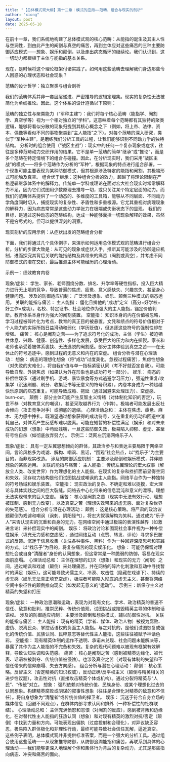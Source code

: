 ```yaml
---
title: "【总体模式观大纲】第十二章：模式的应用——范畴、组合与现实的剖析"
author: "xiong"
layout: post
date: 2025-05-18
---
```


在前十一章，我们系统地构建了总体模式观的核心范畴：从能指的诞生及其主人性与空洞性，到由此产生的阉割与真空的痛苦，再到主体应对这些痛苦的三种主要防御适应模式——想象、娱乐和颠倒，以及走出病态循环的继续论。我们认识到，这一切动力都根植于主体与能指的基本关系。

现在，是时候将这个理论框架付诸实践了。如何用这些范畴去理解我们身边那些令人困惑的心理状态和社会现象？

范畴的设计哲学：独立聚类与组合剖析

我们的范畴体系并非一套层层递进、严密推导的逻辑定理集。现实的复杂性无法被简化为单线推论。因此，这个体系的设计遵循以下原则：

范畴的独立性与聚类能力（“军种主建”）：我们将每个核心范畴（能指学、阉割学、真空学等）视为一个相对独立的“学科”。这意味着每个范畴都有其独特的聚类逻辑，能够将看似分散的现象归拢到其核心概念之下（例如，将上帝、法律、资本、偶像等看似不同的事物聚类到“主人能指”之下）。对每个范畴的深入研究，类似于“军种主建”，是磨练我们分析工具的过程，让我们能够识别不同动力学的独特结构。
分析时的组合使用（“战区主战”）：现实中的任何一个复杂现象或症状，往往是多种范畴动力交织作用的结果。它不是单一范畴的简单“继承”或“推论”，而是多个范畴在特定情境下的组合与碰撞。因此，在分析现实时，我们采用“战区主战”的模式——将多个范畴作为分析的“军种”，根据现象的特点进行组合部署。一个现象可能主要表现为某种防御模式，但其根源涉及特定的能指和阉割，其极端形式可能触及真空。
组合优于继承：这种组合分析的效力，超越了将理论限制在严格逻辑继承体系中的解释力。传统单一学科或理论在面对宏大社会现实时常常解释力不足，因为它们试图用少数原理去推导一切，或只关注某个特定层面的动力。而我们的范畴体系提供了一个动态的、多维度的工具箱，能够从不同层面、不同动力学角度同时切入，捕捉现实的复杂性、矛盾性和多重根源。它尤其重视对病理现象的解释力，因为病态常常是这些动力学张力在极端或失衡状态下的显现。
我们的目标，是通过这种动态的范畴结构，达成一种能够囊括一切现象解释的效果，虽然不是穷尽式的，但可以提供深刻的洞察。

现实剖析的应用示例：从症状出发的范畴组合分析

下面，我们将通过几个具体例子，来演示如何运用总体模式观的范畴进行组合分析。分析的步骤大致是：从可见的现象或症状入手，推断其可能涉及的防御适应机制，进而探究其背后关联的能指结构及其带来的痛苦（阉割或真空），并考虑不同防御模式的潜在交织，最后推测主体可能经历的心理活动。

示例一：绩效教育内卷

现象/症状： 学生、家长、老师围绕分数、排名、升学率等硬性指标，投入巨大精力进行无止境的竞争，导致普遍的焦虑、疲惫、意义感缺失、兴趣丧失，甚至身心健康问题。
涉及的防御适应机制： 广泛涉及想象、娱乐、颠倒三种模式的病态运用。
关联的能指与痛苦：
主人能指： 僵化且排他的“成功”定义（高分=好学校=好工作=成功）。名校、特定证书、社会地位作为强大的主人能指，锚定价值判断。教育体系本身作为强大的阉割装置。
空能指： 知识本身的内在价值被忽略，学习过程被碎片化为考点，教育的真正目的被悬置。文凭和绩点的符号价值相对于个人能力的实际所指日益滑动和弱化（学历贬值），但追逐这些符号的强制性却在增强。
痛苦： 核心是阉割之苦——为了追求符号化的成功，主体（学生）被迫牺牲休息、兴趣、健康、创造性、多样化发展，承受巨大的压力和内在撕裂。家长和老师也承受着被体系裹挟、无法逃脱的阉割感。部分主体体验到真空之苦——在无休止的符号追逐中，感到过程的无意义和内在的空虚。
组合分析与潜在心理活动：
想象： 病态的理想化想象（将“成功”过度美化，忽视过程痛苦），焦虑性想象（对失败的灾难化），将自我价值与单一指标紧密认同（考不好就否定自我）。可能导致自卑、外貌焦虑（如果认为外在形象也是成功符号一部分）。
娱乐： 病态的补偿性娱乐（通过刷手机、游戏、暴饮暴食等方式逃避学习压力），强迫性重复/收集学（沉迷刷题、刷分、收集证书等无意义的符号积累），内卷本身成为一种超越快乐原则的病态重复。可能导致成瘾、拖延（通过回避来处理压力）、空虚感、burn-out。
颠倒： 部分主体可能产生反智主义情绪（对体制化知识的否定），玩世不恭（对教育意义的嘲讽），甚至采取越界行为（作弊）。极端者可能发展出反社会倾向（攻击竞争对手）或彻底的退缩。
心理活动总和： 主体在焦虑、疲惫、麻木、无力感中挣扎，既渴望通过想象获得的成功符号，又在重复的劳动和回避中消耗自己，对体系产生反感却难以脱离。可能在短暂的补偿性满足（娱乐）和对未来成功的幻想（想象）中苟延残喘，一旦这些防御失效，极易陷入抑郁、虚无、甚至符号性自杀（如彻底放弃努力）。
示例二：泛网左沉溺网络乐子人

现象/症状： 具有一定左翼思想倾向的群体，其政治参与和表达主要局限于网络空间，言论风格多为戏谑、解构、嘲讽、黑话，“围观”社会热点，以“找乐子”为主要目的，而非现实改造。
涉及的防御适应机制： 主要涉及颠倒和娱乐模式，并伴随想象的某些运用。
关联的能指与痛苦：
主人能指： 传统左翼理论的宏大叙事（解放全人类、改变世界）作为理想化的主人能指，在现实的复杂和挫折面前显得空洞和失效。现存权力结构是他们试图挑战或嘲讽的主人能指。网络平台作为一种独特的符号场域和娱乐装置。
空能指： 现实政治的复杂、不确定和难以捉摸，宏大理论与具体实践之间的巨大裂缝。网络去中心化带来的信息混沌和意义的漂移。理想无法实现带来的巨大空虚。
痛苦： 核心是阉割之苦（现实中无法有效行动、理想被压制、感到无力改变），以及真空之苦（理想失效带来的虚无感、面对复杂世界的失范感）。
组合分析与潜在心理活动：
颠倒： 这是核心策略。将严肃的政治议题颠倒为戏谑和嘲讽（讽刺、阴阳怪气），将宏大叙事解构为笑料。通过成为“乐子人”来否认现实的沉重和自身的无力。在网络空间中通过极端的表演性越界（如激进言论）来补偿现实中的阉割。
娱乐： 将政治讨论和围观社会事件视为一种补偿性娱乐（填充无力感和空虚感），通过网络互动（点赞、转发、评论）寻求多巴胺式的反馈。沉迷于信息收集（关注各种事件、黑料）作为一种回避深度思考和实践的方式。以“找乐子”为目的，将复杂痛苦的现实娱乐化。
想象： 可能仍保留对理想社会或自身“清醒者”身份的认同想象，但这常常是一种脆弱的防御，容易在现实面前崩塌。
心理活动总和： 主体在理想的幻灭（想象）和现实的无力（阉割）之间，通过嘲讽和戏谑（颠倒）来处理痛苦，并在网络的碎片化刺激和互动中寻找暂时的满足（娱乐）。这可能导致犬儒主义、冷漠、攻击性（隐藏在戏谑下）、持续的虚无感（娱乐无法真正填充空虚），极端者可能陷入彻底的虚无主义，甚至将网络空间中象征性的颠倒推向现实（如发起无意义的“运动”）。
示例三：新保守主义对精英的失望和打压

现象/症状： 一种政治思潮和运动，表现为对现有文化、学术、政治精英的普遍不信任、敌意和批判，推崇民粹、传统价值观，试图挑战或摧毁精英主导的体制和话语权。
涉及的防御适应机制： 主要涉及颠倒和想象模式，辅以防御性对抗。
关联的能指与痛苦：
主人能指： 现有的精英（学者、媒体、政治人物）被视为腐败、虚伪、脱离民众、掌控话语权的负面主人能指。与之对抗的，是他们试图恢复或强化的传统价值、民族认同、民粹意志等替代性主人能指，这些往往被赋予神话色彩。
空能指： 现有精英体制的运作不透明、承诺未兑现、社会问题未能解决等，暴露了其作为主人能指的不完备和失效。复杂的现代问题难以被现有框架有效解释，导致认知失调和失范感。
痛苦： 核心是阉割之苦（感到被精英边缘化、被代表、话语权被剥夺、传统价值被侵蚀）。也涉及真空之苦（对现有体制的失望和不信任带来的信仰崩塌、失去方向感）。
组合分析与潜在心理活动：
颠倒： 核心策略。反智主义（否定精英的知识权威），反动正确/反平权主义（颠倒与精英相关的进步性议题），攻击性对抗（直接攻击精英个体或机构）。通过分裂将精英与“人民”、“传统”对立。
想象： 强烈依赖对传统价值、民族身份、或某个理想化过去的认同想象。构建精英腐败或阴谋的叙事性想象（往往是合理化对精英的敌意和不信任）。将自身想象为“清醒者”或传统价值的捍卫者。
娱乐： 沉迷于符合自身立场的媒体信息（回避不同观点），在群体内部寻求认同和排外（一种补偿性的社群联结）。
心理活动总和： 主体充满愤怒和怨恨（对阉割的反应），感到被背叛和边缘化，在对替代性主人能指的狂热认同（想象）和对现有精英的激烈对抗/否定（颠倒）中找到力量和方向。可能表现出偏执（过度投射和合理化），对异议缺乏容忍，极易陷入群体极化和非理性行动，最终可能导致社会信任瓦解，逼近真空。
这些例子表明，总体模式观并非提供标准答案，而是一个强大的分析工具。通过组合使用这些范畴——从现象推导防御，从防御追溯能指和痛苦，再联系到具体的心理活动——我们能够更深入地理解个体和集体行为背后的复杂动力，尤其是那些指向病态、冲突和痛苦的面向。